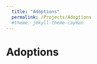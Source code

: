 ```yaml
---
  title: "Adoptions"
  permalink: /Projects/Adoptions
  #theme: jekyll-theme-cayman
---
```


# Adoptions
